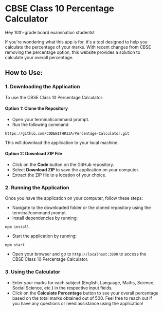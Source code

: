 # CBSE Class 10 Percentage Calculator

Hey 10th-grade board examination students!

If you're wondering what this app is for, it's a tool designed to help you calculate the percentage of your marks. With recent changes from CBSE removing the percentage option, this website provides a solution to calculate your overall percentage.

## How to Use:

### 1. Downloading the Application

To use the CBSE Class 10 Percentage Calculator:

#### Option 1: Clone the Repository
- Open your terminal/command prompt.
- Run the following command:
```
https://github.com/CODEWITHRIZA/Percentage-Calculator.git
```

This will download the application to your local machine.
#### Option 2: Download ZIP File
- Click on the **Code** button on the GitHub repository.
- Select **Download ZIP** to save the application on your computer.
- Extract the ZIP file to a location of your choice.
### 2. Running the Application
Once you have the application on your computer, follow these steps:
- Navigate to the downloaded folder or the cloned repository using the terminal/command prompt.
- Install dependencies by running:
```
npm install
```

- Start the application by running:
```
npm start
```

- Open your browser and go to `http://localhost:3000` to access the CBSE Class 10 Percentage Calculator.
### 3. Using the Calculator
- Enter your marks for each subject (English, Language, Maths, Science, Social Science, etc.) in the respective input fields.
- Click on the **Calculate Percentage** button to see your overall percentage based on the total marks obtained out of 500.
Feel free to reach out if you have any questions or need assistance using the application!

